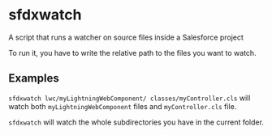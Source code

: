 # sfdxwatch
A script that runs a watcher on source files inside a Salesforce project

To run it, you have to write the relative path to the files you want to watch.

## Examples

`sfdxwatch lwc/myLightningWebComponent/ classes/myController.cls` will watch both `myLightningWebComponent` files and `myController.cls` file.

`sfdxwatch` will watch the whole subdirectories you have in the current folder.
